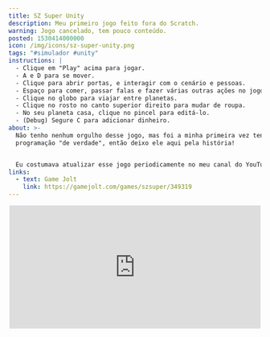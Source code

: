 ```yaml
---
title: SZ Super Unity
description: Meu primeiro jogo feito fora do Scratch.
warning: Jogo cancelado, tem pouco conteúdo.
posted: 1530414000000
icon: /img/icons/sz-super-unity.png
tags: "#simulador #unity"
instructions: |
  - Clique em "Play" acima para jogar.
  - A e D para se mover.
  - Clique para abrir portas, e interagir com o cenário e pessoas.
  - Espaço para comer, passar falas e fazer várias outras ações no jogo.
  - Clique no globo para viajar entre planetas.
  - Clique no rosto no canto superior direito para mudar de roupa.
  - No seu planeta casa, clique no pincel para editá-lo.
  - (Debug) Segure C para adicionar dinheiro.
about: >-
  Não tenho nenhum orgulho desse jogo, mas foi a minha primeira vez tentando
  programação "de verdade", então deixo ele aqui pela história!


  Eu costumava atualizar esse jogo periodicamente no meu canal do YouTube, tinha várias ideias grandes para o jogo, mas eu sabia muito pouco sobre programação e acabei abandonando porque comecei a ficar maluco com o meu [código horrendo](https://twitter.com/fupibr/status/1294827897627312128).
links:
  - text: Game Jolt
    link: https://gamejolt.com/games/szsuper/349319
---
```


<div style="width: 100%; display: flex; justify-content: center;">
  <iframe src="https://widgets.gamejolt.com/package/v1?key=mL3wMPtn" frameborder="0" width="500" height="245"></iframe>
</div>
